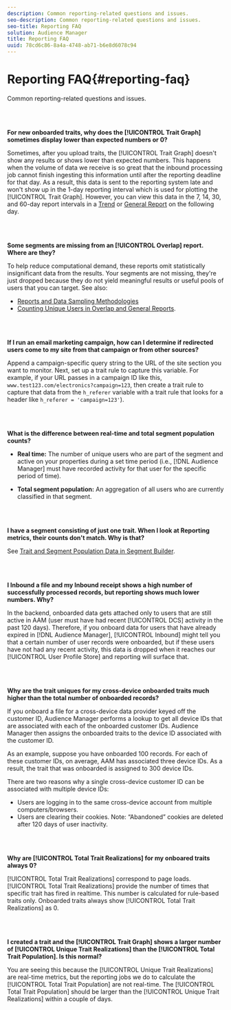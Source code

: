 ```yaml
---
description: Common reporting-related questions and issues.
seo-description: Common reporting-related questions and issues.
seo-title: Reporting FAQ
solution: Audience Manager
title: Reporting FAQ
uuid: 78cd6c86-8a4a-4748-ab71-b6e8d6078c94
---
```


# Reporting FAQ{#reporting-faq}

Common reporting-related questions and issues.

<br>&nbsp;

<!-- 

faq_reports.xml

 -->

**For new onboarded traits, why does the [!UICONTROL Trait Graph] sometimes display lower than expected numbers or 0?**

Sometimes, after you upload traits, the [!UICONTROL Trait Graph] doesn't show any results or shows lower than expected numbers. This happens when the volume of data we receive is so great that the inbound processing job cannot finish ingesting this information until after the reporting deadline for that day. As a result, this data is sent to the reporting system late and won't show up in the 1-day reporting interval which is used for plotting the [!UICONTROL Trait Graph]. However, you can view this data in the 7, 14, 30, and 60-day report intervals in a [Trend](../reporting/trend-reports.md#concept_BE18204086E04825925E99B7DB6ED717) or [General Report](../reporting/general-reports.md#concept_E4686B9B4BE54DFE9599E0868224E027) on the following day.

<br>&nbsp;

**Some segments are missing from an [!UICONTROL Overlap] report. Where are they?**

To help reduce computational demand, these reports omit statistically insignificant data from the results. Your segments are not missing, they're just dropped because they do not yield meaningful results or useful pools of users that you can target. See also:

* [Reports and Data Sampling Methodologies](../reporting/report-sampling.md#concept_624BB1069F8A4CBD948ABD87105329E4) 
* [Counting Unique Users in Overlap and General Reports](../reporting/unique-user-counts.md#concept_4D029582FBEA45B39352A05AF7E3CA37).

<br>&nbsp;

**If I run an email marketing campaign, how can I determine if redirected users come to my site from that campaign or from other sources?**

Append a campaign-specific query string to the URL of the site section you want to monitor. Next, set up a trait rule to capture this variable. For example, if your URL passes in a campaign ID like this, `www.test123.com/electronics?campaign=123`, then create a trait rule to capture that data from the `h_referer` variable with a trait rule that looks for a header like `h_referer = 'campaign=123'`).

<br>&nbsp;

**What is the difference between real-time and total segment population counts?**

* **Real time:** The number of unique users who are part of the segment and active on your properties during a set time period (i.e., [!DNL Audience Manager] must have recorded activity for that user for the specific period of time). 

* **Total segment population:** An aggregation of all users who are currently classified in that segment.

<!-- 

<p> <b>Why is data available for total fires for traits but not segments?</b> </p> 
<p>Total fires correspond to page loads. Total trait fires provide the number of times that specific trait has fired. This number will always be equal to, or greater than, your unique user count. By contrast, segments are audience profiles that represent groups of users. Segments don't correlate to page loads or views because they're tied to logic that classifies users based on rules, not individual traits. </p>

 -->

 <br>&nbsp;

**I have a segment consisting of just one trait. When I look at Reporting metrics, their counts don't match. Why is that?**

See [Trait and Segment Population Data in Segment Builder](../features/segments/segment-builder-data.md#concept_05EE3010E67F446E8818351292EF7372).

<br>&nbsp;

<!-- 

<p> <b>Why would there be a difference between real-time segment population and the unique values?</b> </p> 
<p>Audience Manager uses different methodologies to count traits and segments. </p> 
<p>For traits, the uniques metric represents receipt of data collection. Every time a visitor realizes a particular trait, either in real-time via the DCS, or offline via Inbound, the uniques for that trait goes up by 1. </p> 
<p>For example, a trait uniques of 2,340 over the range of seven days means that 2,340 unique visitors realized that trait over the last seven days. </p> 
<p>Segments are counted differently because their primary purpose is to help you understand your audience better. Every time Audience Manager sees a visitor in real-time who is a member of a given segment, even if that segment isn’t being newly realized or re-realized on a request, the uniques for that segment goes up by 1. </p> 
<p>For example, a segment uniques of 5,000 over the range of seven days means that Audience Manager saw 5,000 unique users in real-time data-collection events over the last seven days who were members of that segment at the time that Audience Manager saw them, regardless of whether that was a new membership or a pre-existing one. </p>

 -->

**I Inbound a file and my Inbound receipt shows a high number of successfully processed records, but reporting shows much lower numbers. Why?**

In the backend, onboarded data gets attached only to users that are still active in AAM (user must have had recent [!UICONTROL DCS] activity in the past 120 days). Therefore, if you onboard data for users that have already expired in [!DNL Audience Manager], [!UICONTROL Inbound] might tell you that a certain number of user records were onboarded, but if these users have not had any recent activity, this data is dropped when it reaches our [!UICONTROL User Profile Store] and reporting will surface that.

<br>&nbsp;

**Why are the trait uniques for my cross-device onboarded traits much higher than the total number of onboarded records?**

If you onboard a file for a cross-device data provider keyed off the customer ID, Audience Manager performs a lookup to get all device IDs that are associated with each of the onboarded customer IDs. Audience Manager then assigns the onboarded traits to the device ID associated with the customer ID.

As an example, suppose you have onboarded 100 records. For each of these customer IDs, on average, AAM has associated three device IDs. As a result, the trait that was onboarded is assigned to 300 device IDs.

There are two reasons why a single cross-device customer ID can be associated with multiple device IDs:

* Users are logging in to the same cross-device account from multiple computers/browsers. 
* Users are clearing their cookies. Note: “Abandoned” cookies are deleted after 120 days of user inactivity.

<br>&nbsp;

**Why are [!UICONTROL Total Trait Realizations] for my onboared traits always 0?**

[!UICONTROL Total Trait Realizations] correspond to page loads. [!UICONTROL Total Trait Realizations] provide the number of times that specific trait has fired in realtime. This number is calculated for rule-based traits only. Onboarded traits always show [!UICONTROL Total Trait Realizations] as 0.

<br>&nbsp;

**I created a trait and the [!UICONTROL Trait Graph] shows a larger number of [!UICONTROL Unique Trait Realizations] than the [!UICONTROL Total Trait Population]. Is this normal?**

You are seeing this because the [!UICONTROL Unique Trait Realizations] are real-time metrics, but the reporting jobs we do to calculate the [!UICONTROL Total Trait Population] are not real-time. The [!UICONTROL Total Trait Population] should be larger than the [!UICONTROL Unique Trait Realizations] within a couple of days. 
